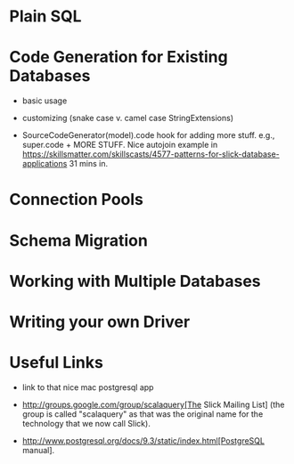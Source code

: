 # Plain SQL

# Code Generation for Existing Databases

- basic usage

- customizing (snake case v. camel case StringExtensions)

- SourceCodeGenerator(model).code hook for adding more stuff.
e.g., super.code + MORE STUFF. Nice autojoin example in https://skillsmatter.com/skillscasts/4577-patterns-for-slick-database-applications 31 mins in.

# Connection Pools

# Schema Migration

# Working with Multiple Databases

# Writing your own Driver

# Useful Links

* link to that nice mac postgresql app

* http://groups.google.com/group/scalaquery[The Slick Mailing List] (the group is called "scalaquery" as that was the original name for the technology that we now call Slick).

* http://www.postgresql.org/docs/9.3/static/index.html[PostgreSQL manual].

